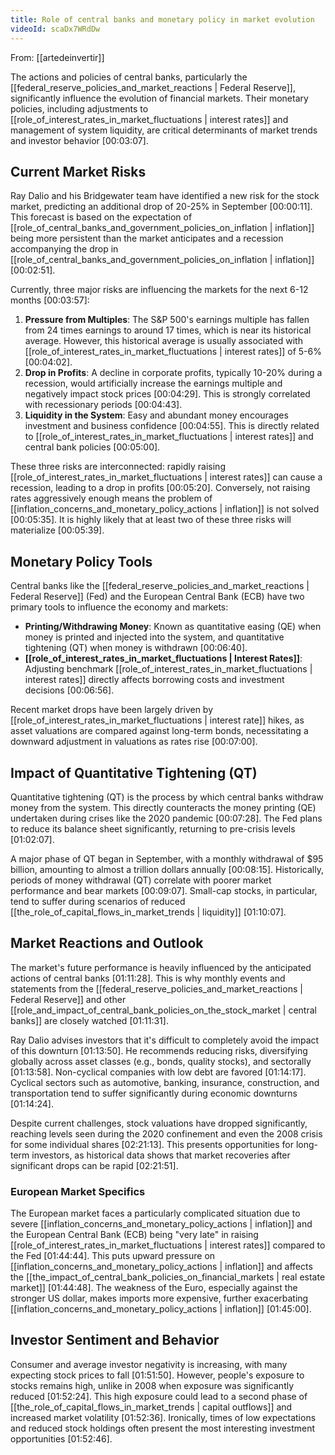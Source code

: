 ```yaml
---
title: Role of central banks and monetary policy in market evolution
videoId: scaDx7WRdDw
---
```


From: [[artedeinvertir]] <br/> 

The actions and policies of central banks, particularly the [[federal_reserve_policies_and_market_reactions | Federal Reserve]], significantly influence the evolution of financial markets. Their monetary policies, including adjustments to [[role_of_interest_rates_in_market_fluctuations | interest rates]] and management of system liquidity, are critical determinants of market trends and investor behavior <a class="yt-timestamp" data-t="00:03:07">[00:03:07]</a>.

## Current Market Risks
Ray Dalio and his Bridgewater team have identified a new risk for the stock market, predicting an additional drop of 20-25% in September <a class="yt-timestamp" data-t="00:00:11">[00:00:11]</a>. This forecast is based on the expectation of [[role_of_central_banks_and_government_policies_on_inflation | inflation]] being more persistent than the market anticipates and a recession accompanying the drop in [[role_of_central_banks_and_government_policies_on_inflation | inflation]] <a class="yt-timestamp" data-t="00:02:51">[00:02:51]</a>.

Currently, three major risks are influencing the markets for the next 6-12 months <a class="yt-timestamp" data-t="00:03:57">[00:03:57]</a>:
1.  **Pressure from Multiples**: The S&P 500's earnings multiple has fallen from 24 times earnings to around 17 times, which is near its historical average. However, this historical average is usually associated with [[role_of_interest_rates_in_market_fluctuations | interest rates]] of 5-6% <a class="yt-timestamp" data-t="00:04:02">[00:04:02]</a>.
2.  **Drop in Profits**: A decline in corporate profits, typically 10-20% during a recession, would artificially increase the earnings multiple and negatively impact stock prices <a class="yt-timestamp" data-t="00:04:29">[00:04:29]</a>. This is strongly correlated with recessionary periods <a class="yt-timestamp" data-t="00:04:43">[00:04:43]</a>.
3.  **Liquidity in the System**: Easy and abundant money encourages investment and business confidence <a class="yt-timestamp" data-t="00:04:55">[00:04:55]</a>. This is directly related to [[role_of_interest_rates_in_market_fluctuations | interest rates]] and central bank policies <a class="yt-timestamp" data-t="00:05:00">[00:05:00]</a>.

These three risks are interconnected: rapidly raising [[role_of_interest_rates_in_market_fluctuations | interest rates]] can cause a recession, leading to a drop in profits <a class="yt-timestamp" data-t="00:05:20">[00:05:20]</a>. Conversely, not raising rates aggressively enough means the problem of [[inflation_concerns_and_monetary_policy_actions | inflation]] is not solved <a class="yt-timestamp" data-t="00:05:35">[00:05:35]</a>. It is highly likely that at least two of these three risks will materialize <a class="yt-timestamp" data-t="00:05:39">[00:05:39]</a>.

## Monetary Policy Tools
Central banks like the [[federal_reserve_policies_and_market_reactions | Federal Reserve]] (Fed) and the European Central Bank (ECB) have two primary tools to influence the economy and markets:
*   **Printing/Withdrawing Money**: Known as quantitative easing (QE) when money is printed and injected into the system, and quantitative tightening (QT) when money is withdrawn <a class="yt-timestamp" data-t="00:06:40">[00:06:40]</a>.
*   **[[role_of_interest_rates_in_market_fluctuations | Interest Rates]]**: Adjusting benchmark [[role_of_interest_rates_in_market_fluctuations | interest rates]] directly affects borrowing costs and investment decisions <a class="yt-timestamp" data-t="00:06:56">[00:06:56]</a>.

Recent market drops have been largely driven by [[role_of_interest_rates_in_market_fluctuations | interest rate]] hikes, as asset valuations are compared against long-term bonds, necessitating a downward adjustment in valuations as rates rise <a class="yt-timestamp" data-t="00:07:00">[00:07:00]</a>.

## Impact of Quantitative Tightening (QT)
Quantitative tightening (QT) is the process by which central banks withdraw money from the system. This directly counteracts the money printing (QE) undertaken during crises like the 2020 pandemic <a class="yt-timestamp" data-t="00:07:28">[00:07:28]</a>. The Fed plans to reduce its balance sheet significantly, returning to pre-crisis levels <a class="yt-timestamp" data-t="01:02:07">[01:02:07]</a>.

A major phase of QT began in September, with a monthly withdrawal of $95 billion, amounting to almost a trillion dollars annually <a class="yt-timestamp" data-t="00:08:15">[00:08:15]</a>. Historically, periods of money withdrawal (QT) correlate with poorer market performance and bear markets <a class="yt-timestamp" data-t="00:09:07">[00:09:07]</a>. Small-cap stocks, in particular, tend to suffer during scenarios of reduced [[the_role_of_capital_flows_in_market_trends | liquidity]] <a class="yt-timestamp" data-t="01:10:07">[01:10:07]</a>.

## Market Reactions and Outlook
The market's future performance is heavily influenced by the anticipated actions of central banks <a class="yt-timestamp" data-t="01:11:28">[01:11:28]</a>. This is why monthly events and statements from the [[federal_reserve_policies_and_market_reactions | Federal Reserve]] and other [[role_and_impact_of_central_bank_policies_on_the_stock_market | central banks]] are closely watched <a class="yt-timestamp" data-t="01:11:31">[01:11:31]</a>.

Ray Dalio advises investors that it's difficult to completely avoid the impact of this downturn <a class="yt-timestamp" data-t="01:13:50">[01:13:50]</a>. He recommends reducing risks, diversifying globally across asset classes (e.g., bonds, quality stocks), and sectorally <a class="yt-timestamp" data-t="01:13:58">[01:13:58]</a>. Non-cyclical companies with low debt are favored <a class="yt-timestamp" data-t="01:14:17">[01:14:17]</a>. Cyclical sectors such as automotive, banking, insurance, construction, and transportation tend to suffer significantly during economic downturns <a class="yt-timestamp" data-t="01:14:24">[01:14:24]</a>.

Despite current challenges, stock valuations have dropped significantly, reaching levels seen during the 2020 confinement and even the 2008 crisis for some individual shares <a class="yt-timestamp" data-t="02:21:13">[02:21:13]</a>. This presents opportunities for long-term investors, as historical data shows that market recoveries after significant drops can be rapid <a class="yt-timestamp" data-t="02:21:51">[02:21:51]</a>.

### European Market Specifics
The European market faces a particularly complicated situation due to severe [[inflation_concerns_and_monetary_policy_actions | inflation]] and the European Central Bank (ECB) being "very late" in raising [[role_of_interest_rates_in_market_fluctuations | interest rates]] compared to the Fed <a class="yt-timestamp" data-t="01:44:44">[01:44:44]</a>. This puts upward pressure on [[inflation_concerns_and_monetary_policy_actions | inflation]] and affects the [[the_impact_of_central_bank_policies_on_financial_markets | real estate market]] <a class="yt-timestamp" data-t="01:44:48">[01:44:48]</a>. The weakness of the Euro, especially against the stronger US dollar, makes imports more expensive, further exacerbating [[inflation_concerns_and_monetary_policy_actions | inflation]] <a class="yt-timestamp" data-t="01:45:00">[01:45:00]</a>.

## Investor Sentiment and Behavior
Consumer and average investor negativity is increasing, with many expecting stock prices to fall <a class="yt-timestamp" data-t="01:51:50">[01:51:50]</a>. However, people's exposure to stocks remains high, unlike in 2008 when exposure was significantly reduced <a class="yt-timestamp" data-t="01:52:24">[01:52:24]</a>. This high exposure could lead to a second phase of [[the_role_of_capital_flows_in_market_trends | capital outflows]] and increased market volatility <a class="yt-timestamp" data-t="01:52:36">[01:52:36]</a>. Ironically, times of low expectations and reduced stock holdings often present the most interesting investment opportunities <a class="yt-timestamp" data-t="01:52:46">[01:52:46]</a>.